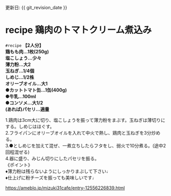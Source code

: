 更新日: {{ git_revision_date }}

# recipe 鶏肉のトマトクリーム煮込み
`#recipe` 
**【2人分】  
鶏もも肉...1枚(250g)  
塩こしょう...少々  
薄力粉...大2  
玉ねぎ...1/4個  
しめじ...1/2株  
オリーブオイル...大1  
●カットトマト缶...1缶(400g)  
●牛乳...100ml  
●コンソメ...大1/2  
(あれば)パセリ...適量**  
  
1.鶏肉は3cm大に切り、塩こしょうを振って薄力粉をまぶす。玉ねぎは薄切りにする。しめじはほぐす。  
2.フライパンにオリーブオイルを入れて中火で熱し、鶏肉と玉ねぎを3分炒める。  
3.●としめじを加えて混ぜ、一煮立ちしたらフタをし、弱火で10分煮る。(途中2回程混ぜる)  
4.器に盛り、みじん切りにしたパセリを振る。  
《ポイント》  
♦︎薄力粉は残らないようにしっかりまぶして下さい♩  
♦︎仕上げに粉チーズを振っても美味しいです♩

https://ameblo.jp/mizuki31cafe/entry-12556226839.html
